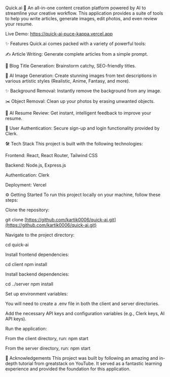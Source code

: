 Quick.ai 🚀
An all-in-one content creation platform powered by AI to streamline your creative workflow. This application provides a suite of tools to help you write articles, generate images, edit photos, and even review your resume.

Live Demo: https://quick-ai-puce-kappa.vercel.app

✨ Features
Quick.ai comes packed with a variety of powerful tools:

✍️ Article Writing: Generate complete articles from a simple prompt.

🎯 Blog Title Generation: Brainstorm catchy, SEO-friendly titles.

🎨 AI Image Generation: Create stunning images from text descriptions in various artistic styles (Realistic, Anime, Fantasy, and more).

✨ Background Removal: Instantly remove the background from any image.

✂️ Object Removal: Clean up your photos by erasing unwanted objects.

📄 AI Resume Review: Get instant, intelligent feedback to improve your resume.

🔐 User Authentication: Secure sign-up and login functionality provided by Clerk.

🛠️ Tech Stack
This project is built with the following technologies:

Frontend: React, React Router, Tailwind CSS

Backend: Node.js, Express.js

Authentication: Clerk

Deployment: Vercel

⚙️ Getting Started
To run this project locally on your machine, follow these steps:

Clone the repository:

git clone [https://github.com/kartik0006/quick-ai.git](https://github.com/kartik0006/quick-ai.git)

Navigate to the project directory:

cd quick-ai

Install frontend dependencies:

cd client
npm install

Install backend dependencies:

cd ../server
npm install

Set up environment variables:

You will need to create a .env file in both the client and server directories.

Add the necessary API keys and configuration variables (e.g., Clerk keys, AI API keys).

Run the application:

From the client directory, run: npm start

From the server directory, run: npm start

🙏 Acknowledgements
This project was built by following an amazing and in-depth tutorial from greatstack on YouTube. It served as a fantastic learning experience and provided the foundation for this application.
